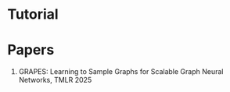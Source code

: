 # Tutorial 

# Papers
1. GRAPES: Learning to Sample Graphs for Scalable Graph Neural Networks, TMLR 2025
